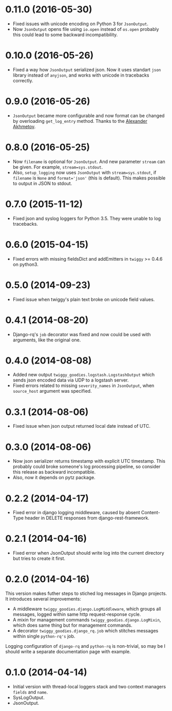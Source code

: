 0.11.0 (2016-05-30)
===================

* Fixed issues with unicode encoding on Python 3 for `JsonOutput`.
* Now `JsonOutput` opens file using `io.open` instead of `os.open`
probably this could lead to some backward incompatibility.

0.10.0 (2016-05-26)
===================

* Fixed a way how `JsonOutput` serialized json. Now it uses standart `json`
library instead of `anyjson`, and works with unicode in tracebacks correctly.

0.9.0 (2016-05-26)
==================

* `JsonOutput` became more configurable and now format can be
changed by overloading `get_log_entry` method. Thanks to
the [Alexander Akhmetov](https://github.com/alexander-akhmetov).

0.8.0 (2016-05-25)
==================

* Now `filename` is optional for `JsonOutput`. And new parameter `stream` can be given.
For example, `stream=sys.stdout`.
* Also, `setup_logging` now uses `JsonOutput` with `stream=sys.stdout`, if
`filename` is `None` and `format='json'` (this is default). This makes
possible to output in JSON to stdout.

0.7.0 (2015-11-12)
==================

* Fixed json and syslog loggers for Python 3.5.
  They were unable to log tracebacks.

0.6.0 (2015-04-15)
==================

* Fixed errors with missing fieldsDict and addEmitters in `twiggy` >= 0.4.6 on python3.

0.5.0 (2014-09-23)
==================

* Fixed issue when twiggy's plain text broke on unicode field values.

0.4.1 (2014-08-20)
==================

* Django-rq's `job` decorator was fixed and now could be used
  with arguments, like the original one.

0.4.0 (2014-08-08)
==================

* Added new output `twiggy_goodies.logstash.LogstashOutput` which
  sends json encoded data via UDP to a logstash server.
* Fixed errors related to missing `severity_names` in `JsonOutput`,
  when `source_host` argument was specified.

0.3.1 (2014-08-06)
==================

* Fixed issue when json output returned local date instead of UTC.

0.3.0 (2014-08-06)
==================

* Now json serializer returns timestamp with explicit UTC timestamp.
  This probably could broke someone's log processing pipeline, so
  consider this release as backward incompatible.
* Also, now it depends on pytz package.

0.2.2 (2014-04-17)
==================

  * Fixed error in django logging middleware, caused by absent
    Content-Type header in DELETE responses from django-rest-framework.

0.2.1 (2014-04-16)
==================

  * Fixed error when JsonOutput should write log into the current directory
    but tries to create it first.

0.2.0 (2014-04-16)
==================

This version makes futher steps to stiched log messages in
Django projects. It introduces several improvements:

  * A middleware `twiggy_goodies.django.LogMiddleware`, which groups all messages,
    logged within same http request-response cycle.
  * A mixin for management commands `twiggy_goodies.django.LogMixin`, which does
    same thing but for management commands.
  * A decorator `twiggy_goodies.django_rq.job` which stitches messages within
    single `python-rq's` job.

Logging configuration of `django-rq` and `python-rq` is non-trivial, so may be
I should write a separate documentation page with example.

0.1.0 (2014-04-14)
==================

  * Initial version with thread-local loggers stack
    and two context managers `fields` and `name`.
  * SysLogOutput.
  * JsonOutput.
